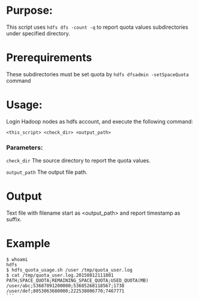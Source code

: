 # Purpose:
This script uses ```hdfs dfs -count -q``` to report quota values subdirectories under specified directory.

# Prerequirements
These subdirectories must be set quota by ```hdfs dfsadmin -setSpaceQuota``` command

# Usage:
Login Hadoop nodes as hdfs account, and execute the following command:

```<this_script> <check_dir> <output_path>```

### Parameters:

```check_dir``` The source directory to report the quota values.

```output_path``` The output file path.

# Output
Text file with filename start as <output_path> and report timestamp <yyyymmddHHMMSS> as suffix.

# Example

````
$ whoami
hdfs
$ hdfs_quota_usage.sh /user /tmp/quota_user.log
$ cat /tmp/quota_user.log.20150812111801
PATH;SPACE_QUOTA;REMAINING_SPACE_QUOTA;USED_QUOTA(MB)
/user/abc;53687091200000;53685268118567;1738
/user/def;8053063680000;222538006770;7467771
```
